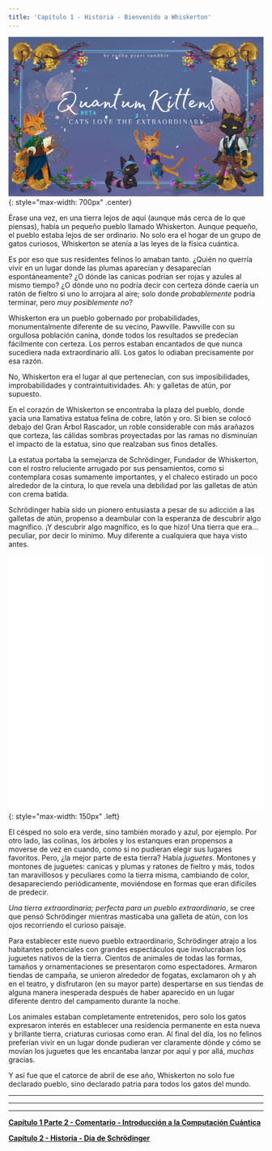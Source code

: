 ```yaml
---
title: 'Capítulo 1 - Historia - Bienvenido a Whiskerton'
---
```


![](/assets/imgs/cover_beta.png){: style="max-width: 700px" .center}

Érase una vez, en una tierra lejos de aquí (aunque más cerca de lo que piensas), había un pequeño pueblo llamado Whiskerton. Aunque pequeño, el pueblo estaba lejos de ser ordinario. No solo era el hogar de un grupo de gatos curiosos, Whiskerton se atenía a las leyes de la física cuántica.

Es por eso que sus residentes felinos lo amaban tanto. ¿Quién no querría vivir en un lugar donde las plumas aparecían y desaparecían espontáneamente? ¿O dónde las canicas podrían ser rojas y azules al mismo tiempo? ¿O dónde uno no podría decir con certeza dónde caería un ratón de fieltro si uno lo arrojara al aire; solo donde *probablemente* podría terminar, pero *muy posiblemente no*?

Whiskerton era un pueblo gobernado por probabilidades, monumentalmente diferente de su vecino, Pawville. Pawville con su orgullosa población canina, donde todos los resultados se predecían fácilmente con certeza. Los perros estaban encantados de que nunca sucediera nada extraordinario allí. Los gatos lo odiaban precisamente por esa razón.

No, Whiskerton era el lugar al que pertenecían, con sus imposibilidades, improbabilidades y contraintuitividades. Ah: y galletas de atún, por supuesto.

En el corazón de Whiskerton se encontraba la plaza del pueblo, donde yacía una llamativa estatua felina de cobre, latón y oro. Si bien se colocó debajo del Gran Árbol Rascador, un roble considerable con más arañazos que corteza, las cálidas sombras proyectadas por las ramas no disminuían el impacto de la estatua, sino que realzaban sus finos detalles. 

La estatua portaba la semejanza de Schrödinger, Fundador de Whiskerton, con el rostro reluciente arrugado por sus pensamientos, como si contemplara cosas sumamente importantes, y el chaleco estirado un poco alrededor de la cintura, lo que revela una debilidad por las galletas de atún con crema batida.

Schrödinger había sido un pionero entusiasta a pesar de su adicción a las galletas de atún, propenso a deambular con la esperanza de descubrir algo magnífico. ¡Y descubrir algo magnífico, es lo que hizo! Una tierra que era... peculiar, por decir lo mínimo. Muy diferente a cualquiera que haya visto antes. 

![](/assets/imgs/Feather_Animation.gif){: style="max-width: 150px" .left} 

El césped no solo era verde, sino también morado y azul, por ejemplo. Por otro lado, las colinas, los árboles y los estanques eran propensos a moverse de vez en cuando, como si no pudieran elegir sus lugares favoritos. Pero, ¿la mejor parte de esta tierra? Había *juguetes*. Montones y montones de juguetes: canicas y plumas y ratones de fieltro y más, todos tan maravillosos y peculiares como la tierra misma, cambiando de color, desapareciendo periódicamente, moviéndose en formas que eran difíciles de predecir.

*Una tierra extraordinaria; perfecta para un pueblo extraordinario*, se cree que pensó Schrödinger mientras masticaba una galleta de atún, con los ojos recorriendo el curioso paisaje.

Para establecer este nuevo pueblo extraordinario, Schrödinger atrajo a los habitantes potenciales con grandes espectáculos que involucraban los juguetes nativos de la tierra. Cientos de animales de todas las formas, tamaños y ornamentaciones se presentaron como espectadores. Armaron tiendas de campaña, se unieron alrededor de fogatas, exclamaron oh y ah en el teatro, y disfrutaron (en su mayor parte) despertarse en sus tiendas de alguna manera inesperada después de haber aparecido en un lugar diferente dentro del campamento durante la noche. 

Los animales estaban completamente entretenidos, pero solo los gatos expresaron interés en establecer una residencia permanente en esta nueva y brillante tierra, criaturas curiosas como eran. Al final del día, los no felinos preferían vivir en un lugar donde pudieran ver claramente dónde y cómo se movían los juguetes que les encantaba lanzar por aquí y por allá, *muchas* gracias.

Y así fue que el catorce de abril de ese año, Whiskerton no solo fue declarado pueblo, sino declarado patria para todos los gatos del mundo. 


_____________________________


_____________________________


_____________________________


**[Capítulo 1 Parte 2 - Comentario - Introducción a la Computación Cuántica](https://quantum-kittens-es.github.io/posts/CHAPTER-1-Part-2-Introduction-to-Quantum-Computing/)**


**[Capítulo 2 - Historia - Día de Schrödinger](https://quantum-kittens-es.github.io/posts/CHAPTER-2-Story-Schr%C3%B6dinger-Day/)**
